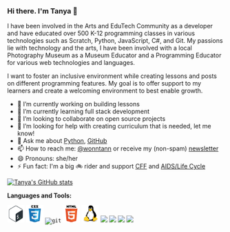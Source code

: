 ### Hi there. I'm Tanya 👋


I have been involved in the Arts and EduTech Community as a developer and have educated over 500 K-12 programming classes in various technologies such as Scratch, Python, JavaScript, C#, and Git. My passions lie with technology and the arts, I have been involved with a local Photography Museum as a Museum Educator and a Programming Educator for various web technologies and languages.

I want to foster an inclusive environment while creating lessons and posts on different programming features. My goal is to offer support to my learners and create a welcoming environment to best enable growth.

- 🔭 I’m currently working on building lessons
- 🌱 I’m currently learning full stack development
- 👯 I’m looking to collaborate on open source projects
- 🤔 I’m looking for help with creating curriculum that is needed, let me know!
- 💬 Ask me about [Python](https://github.com/wonntann/Python), [GitHub](https://github.com/wonntann/GitHub)
- 📫 How to reach me: [@wonntann](https://twitter.com/wonntann) or receive my (non-spam) [newsletter](https://tinyletter.com/wonntann/)
- 😄 Pronouns: she/her
- ⚡ Fun fact: I'm a big :bike: rider and support [CFF](https://www.cff.org/) and [AIDS/Life Cycle](https://www.aidslifecycle.org/)


[![Tanya's GitHub stats](https://github-readme-stats.vercel.app/api?username=wonntann&show_icons=true&theme=highcontrast)](https://github.com/anuraghazra/github-readme-stats)

  

**Languages and Tools:**  

<code><img src="https://raw.githubusercontent.com/devicons/devicon/master/icons/bash/bash-original.svg" alt="bash" width="40" height="40"/></code>
<code><img src="https://raw.githubusercontent.com/devicons/devicon/master/icons/css3/css3-original-wordmark.svg" alt="css3" width="40" height="40"/></code>
<code><img src="https://www.vectorlogo.zone/logos/git-scm/git-scm-icon.svg" alt="git" width="40" height="40"/></code>
<code><img src="https://raw.githubusercontent.com/devicons/devicon/master/icons/html5/html5-original-wordmark.svg" alt="html5" width="40" height="40"/></code>
<code><img src="https://raw.githubusercontent.com/devicons/devicon/master/icons/linux/linux-original.svg" alt="linux" width="40" height="40"/></code>
<code><img height="40" src="https://raw.githubusercontent.com/shinokada/shinokada/master/assets/python.png"></code>
<code><img height="40" src="https://raw.githubusercontent.com/shinokada/shinokada/master/assets/javascript.png"></code>
<code><img height="40" src="https://raw.githubusercontent.com/shinokada/shinokada/master/assets/python.png"></code>
<code><img height="40" src="https://raw.githubusercontent.com/shinokada/shinokada/master/assets/visual-studio-code.png"></code>

